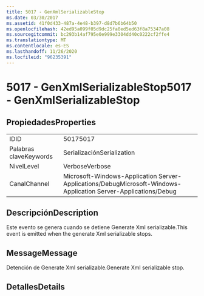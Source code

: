 ```yaml
---
title: 5017 - GenXmlSerializableStop
ms.date: 03/30/2017
ms.assetid: 41f0d433-487a-4e48-b397-d8d7b6b64b50
ms.openlocfilehash: 42ed95a099f05d9dc25fa0ed5ed63f8a75347a08
ms.sourcegitcommit: bc293b14af795e0e999e3304dd40c0222cf2ffe4
ms.translationtype: MT
ms.contentlocale: es-ES
ms.lasthandoff: 11/26/2020
ms.locfileid: "96235391"
---
```

# <a name="5017---genxmlserializablestop"></a><span data-ttu-id="6e824-102">5017 - GenXmlSerializableStop</span><span class="sxs-lookup"><span data-stu-id="6e824-102">5017 - GenXmlSerializableStop</span></span>

## <a name="properties"></a><span data-ttu-id="6e824-103">Propiedades</span><span class="sxs-lookup"><span data-stu-id="6e824-103">Properties</span></span>  
  
|||  
|-|-|  
|<span data-ttu-id="6e824-104">ID</span><span class="sxs-lookup"><span data-stu-id="6e824-104">ID</span></span>|<span data-ttu-id="6e824-105">5017</span><span class="sxs-lookup"><span data-stu-id="6e824-105">5017</span></span>|  
|<span data-ttu-id="6e824-106">Palabras clave</span><span class="sxs-lookup"><span data-stu-id="6e824-106">Keywords</span></span>|<span data-ttu-id="6e824-107">Serialización</span><span class="sxs-lookup"><span data-stu-id="6e824-107">Serialization</span></span>|  
|<span data-ttu-id="6e824-108">Nivel</span><span class="sxs-lookup"><span data-stu-id="6e824-108">Level</span></span>|<span data-ttu-id="6e824-109">Verbose</span><span class="sxs-lookup"><span data-stu-id="6e824-109">Verbose</span></span>|  
|<span data-ttu-id="6e824-110">Canal</span><span class="sxs-lookup"><span data-stu-id="6e824-110">Channel</span></span>|<span data-ttu-id="6e824-111">Microsoft-Windows-Application Server-Applications/Debug</span><span class="sxs-lookup"><span data-stu-id="6e824-111">Microsoft-Windows-Application Server-Applications/Debug</span></span>|  
  
## <a name="description"></a><span data-ttu-id="6e824-112">Descripción</span><span class="sxs-lookup"><span data-stu-id="6e824-112">Description</span></span>  

 <span data-ttu-id="6e824-113">Este evento se genera cuando se detiene Generate Xml serializable.</span><span class="sxs-lookup"><span data-stu-id="6e824-113">This event is emitted when the generate Xml serializable stops.</span></span>  
  
## <a name="message"></a><span data-ttu-id="6e824-114">Message</span><span class="sxs-lookup"><span data-stu-id="6e824-114">Message</span></span>  

 <span data-ttu-id="6e824-115">Detención de Generate Xml serializable.</span><span class="sxs-lookup"><span data-stu-id="6e824-115">Generate Xml serializable stop.</span></span>  
  
## <a name="details"></a><span data-ttu-id="6e824-116">Detalles</span><span class="sxs-lookup"><span data-stu-id="6e824-116">Details</span></span>
